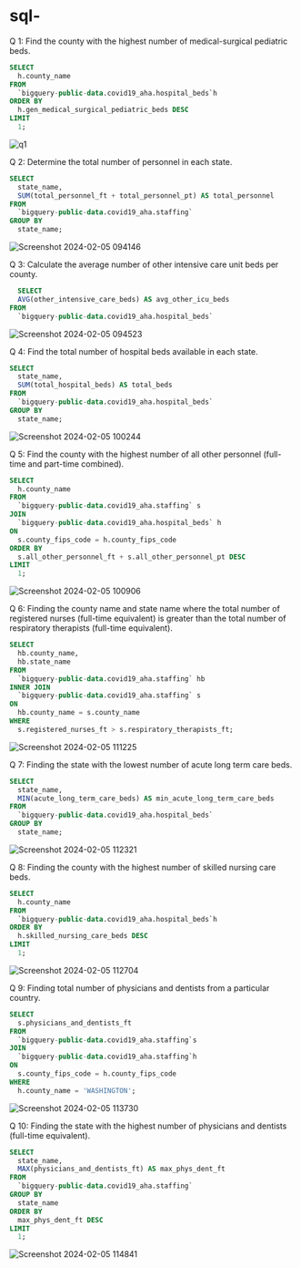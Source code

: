 # sql-
Q 1: Find the county with the highest number of medical-surgical pediatric beds.
```sql
SELECT
  h.county_name
FROM
  `bigquery-public-data.covid19_aha.hospital_beds`h
ORDER BY
  h.gen_medical_surgical_pediatric_beds DESC
LIMIT
  1;
```
![q1](https://github.com/Ninni05/sql-/assets/158822578/04dcb32c-7c55-4c2b-8846-6e47b5f774ba)

Q 2: Determine the total number of personnel in each state.
```sql
SELECT
  state_name,
  SUM(total_personnel_ft + total_personnel_pt) AS total_personnel
FROM
  `bigquery-public-data.covid19_aha.staffing`
GROUP BY
  state_name;
```
![Screenshot 2024-02-05 094146](https://github.com/Ninni05/sql-/assets/158822578/13a36185-8940-4d5c-8bd3-0fb8d9547321)

Q 3: Calculate the average number of other intensive care unit beds per county.
```sql
  SELECT
  AVG(other_intensive_care_beds) AS avg_other_icu_beds
FROM
  `bigquery-public-data.covid19_aha.hospital_beds`
```

![Screenshot 2024-02-05 094523](https://github.com/Ninni05/sql-/assets/158822578/4b4093f6-c9ef-4087-8f5c-7661c4342a5c)

Q 4: Find the total number of hospital beds available in each state.
```sql
SELECT
  state_name,
  SUM(total_hospital_beds) AS total_beds
FROM
  `bigquery-public-data.covid19_aha.hospital_beds`
GROUP BY
  state_name;
```
![Screenshot 2024-02-05 100244](https://github.com/Ninni05/sql-/assets/158822578/34373099-5fec-47e7-974f-4be7695acca7)

Q 5: Find the county with the highest number of all other personnel (full-time and part-time combined).
```sql
SELECT
  h.county_name
FROM
  `bigquery-public-data.covid19_aha.staffing` s
JOIN
  `bigquery-public-data.covid19_aha.hospital_beds` h
ON
  s.county_fips_code = h.county_fips_code
ORDER BY
  s.all_other_personnel_ft + s.all_other_personnel_pt DESC
LIMIT
  1;
```
![Screenshot 2024-02-05 100906](https://github.com/Ninni05/sql-/assets/158822578/81c75060-b391-4715-a7b0-4da503736d85)

Q 6: Finding the county name and state name where the total number of registered nurses (full-time equivalent) is greater than the total number of respiratory therapists (full-time equivalent).
```sql
SELECT
  hb.county_name,
  hb.state_name
FROM
  `bigquery-public-data.covid19_aha.staffing` hb
INNER JOIN
  `bigquery-public-data.covid19_aha.staffing` s
ON
  hb.county_name = s.county_name
WHERE
  s.registered_nurses_ft > s.respiratory_therapists_ft;
```
![Screenshot 2024-02-05 111225](https://github.com/Ninni05/sql-/assets/158822578/c61e7558-36f6-46c0-9134-fbd4d89cc39d)

Q 7: Finding the state with the lowest number of acute long term care beds.
```sql
SELECT
  state_name,
  MIN(acute_long_term_care_beds) AS min_acute_long_term_care_beds
FROM
  `bigquery-public-data.covid19_aha.hospital_beds`
GROUP BY
  state_name;
```
![Screenshot 2024-02-05 112321](https://github.com/Ninni05/sql-/assets/158822578/780f6d12-1241-47b8-a101-57cf4b17a60e)

Q 8: Finding the county with the highest number of skilled nursing care beds.
```sql
SELECT
  h.county_name
FROM
  `bigquery-public-data.covid19_aha.hospital_beds`h
ORDER BY
  h.skilled_nursing_care_beds DESC
LIMIT
  1;
```
![Screenshot 2024-02-05 112704](https://github.com/Ninni05/sql-/assets/158822578/a479688c-b9c8-4793-8a9e-0d0959aa875b)

Q 9: Finding total number of physicians and dentists from a particular country.
```sql
SELECT
  s.physicians_and_dentists_ft
FROM
  `bigquery-public-data.covid19_aha.staffing`s
JOIN
  `bigquery-public-data.covid19_aha.staffing`h
ON
  s.county_fips_code = h.county_fips_code
WHERE
  h.county_name = 'WASHINGTON';
```
![Screenshot 2024-02-05 113730](https://github.com/Ninni05/sql-/assets/158822578/69f34d94-8446-468a-b6fa-d19bd56e4269)

Q 10: Finding the state with the highest number of physicians and dentists (full-time equivalent).
```sql
SELECT
  state_name,
  MAX(physicians_and_dentists_ft) AS max_phys_dent_ft
FROM
  `bigquery-public-data.covid19_aha.staffing`
GROUP BY
  state_name
ORDER BY
  max_phys_dent_ft DESC
LIMIT
  1;
```
![Screenshot 2024-02-05 114841](https://github.com/Ninni05/sql-/assets/158822578/d2dc4587-90ae-4d16-a04e-4bc105ce3091)





